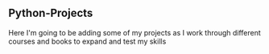 ## Python-Projects
Here I'm going to be adding some of my projects as I work through different courses and books to expand and test my skills
